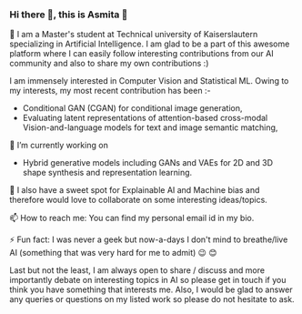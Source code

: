 ### Hi there 👋, this is Asmita :handshake:

🔭 I am a Master's student at Technical university of Kaiserslautern specializing in Artificial Intelligence.
I am glad to be a part of this awesome platform where I can easily follow interesting contributions from our AI community and also to share my own contributions :)

I am immensely interested in Computer Vision and Statistical ML. 
Owing to my interests, my most recent contribution has been :-

- Conditional GAN (CGAN) for conditional image generation, 
- Evaluating latent representations of attention-based cross-modal Vision-and-language models for text and image semantic matching,

🔭 I’m currently working on
- Hybrid generative models including GANs and VAEs for 2D and 3D shape synthesis and representation learning.

👯 I also have a sweet spot for Explainable AI and Machine bias and therefore would love to collaborate on some interesting ideas/topics.

📫 How to reach me:
You can find my personal email id in my bio. 

⚡ Fun fact: I was never a geek but now-a-days I don't mind to breathe/live AI (something that was very hard for me to admit) :wink: :blush:

Last but not the least, I am always open to share / discuss and more importantly debate on interesting topics in AI so please get in touch if you think you have something that interests me. Also, I would be glad to answer any queries or questions on my listed work so please do not hesitate to ask.

